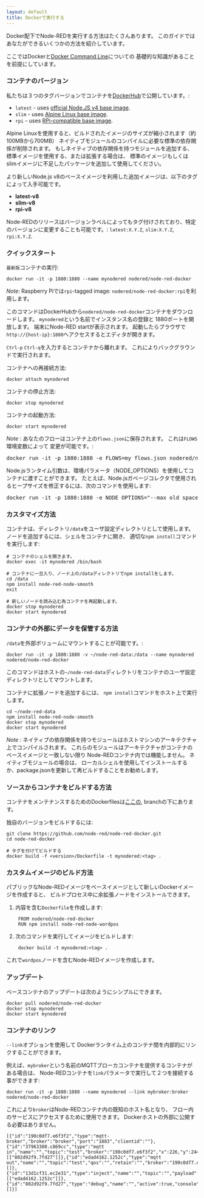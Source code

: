 ```yaml
---
layout: default
title: Dockerで実行する
---
```



Docker配下でNode-REDを実行する方法はたくさんあります。
このガイドではあなたができるいくつかの方法を紹介しています。

ここではDockerと[Docker Command Line](https://docs.docker.com/reference/commandline/cli/)についての
基礎的な知識があることを前提にしています。


### コンテナのバージョン

私たちは３つのタグバージョンでコンテナを[DockerHub](https://hub.docker.com/r/nodered/node-red-docker/)で公開しています。:

- `latest` - uses [official Node.JS v4 base image](https://hub.docker.com/_/node/).
- `slim` - uses [Alpine Linux base image](https://hub.docker.com/r/mhart/alpine-node/).
- `rpi` - uses [RPi-compatible base image](https://hub.docker.com/r/hypriot/rpi-node/).

Alpine Linuxを使用すると、ビルドされたイメージのサイズが縮小されます（約100MBから700MB）
ネイティブモジュールのコンパイルに必要な標準の依存関係が削除されます。
もしネイティブの依存関係を持つモジュールを追加する、標準イメージを使用する、または拡張する場合は、
標準のイメージもしくはslimイメージに不足したパッケージを追加して使用してください。

より新しいNode.js v8のベースイメージを利用した追加イメージは、以下のタグによって入手可能です。

- **latest-v8** 
- **slim-v8**
- **rpi-v8**

Node-REDのリリースはバージョンラベルによってもタグ付けされており、特定のバージョンに変更することも可能です。: `latest:X.Y.Z`, 
`slim:X.Y.Z`, `rpi:X.Y.Z`.

### クイックスタート

`最新版`コンテナの実行:

    docker run -it -p 1880:1880 --name mynodered nodered/node-red-docker

*Note:* Raspberry Piでは`rpi`-tagged image: `nodered/node-red-docker:rpi`を利用します。

このコマンドはDockerHubから`nodered/node-red-docker`コンテナをダウンロードします。
`mynodered`という名前でインスタンス名の登録と 1880ポートを開放します。
端末にNode-RED startが表示されます。
起動したらブラウザで`http://{host-ip}:1880`へアクセスするとエディタが開きます。

`Ctrl-p` `Ctrl-q`を入力するとコンテナから離れます。
これによりバックグラウンドで実行されます。

コンテナへの再接続方法:

    docker attach mynodered

コンテナの停止方法:

    docker stop mynodered

コンテナの起動方法:

    docker start mynodered


<div class="doc-callout">
<p><em>Note</em> : あなたのフローはコンテナ上の<code>flows.json</code>に保存されます。
これは<code>FLOWS</code>環境変数によって
変更が可能です。:
</p>
<pre>docker run -it -p 1880:1880 -e FLOWS=my_flows.json nodered/node-red-docker</pre>
<p>Node.jsランタイム引数は、環境パラメータ（NODE_OPTIONS）を使用してコンテナに渡すことができます。 たとえば、Node.jsガベージコレクタで使用されるヒープサイズを修正するには、次のコマンドを使用します:
</p>
<pre>docker run -it -p 1880:1880 -e NODE_OPTIONS="--max_old_space_size=128" nodered/node-red-docker</pre>
</div>


### カスタマイズ方法

コンテナは、ディレクトリ`/data`をユーザ設定ディレクトリとして使用します。
ノードを追加するには、シェルをコンテナに開き、
適切な`npm install`コマンドを実行します:

    # コンテナのシェルを開きます。
    docker exec -it mynodered /bin/bash

    # コンテナに一旦入り、ノード上の/dataディレクトリでnpm installをします。
    cd /data
    npm install node-red-node-smooth
    exit

    # 新しいノードを読み込む為コンテナを再起動します。
    docker stop mynodered
    docker start mynodered

### コンテナの外部にデータを保管する方法

`/data`を外部ボリュームにマウントすることが可能です。:

    docker run -it -p 1880:1880 -v ~/node-red-data:/data --name mynodered nodered/node-red-docker

このコマンドはホストの`~/node-red-data`ディレクトリをコンテナのユーザ設定ディレクトリとしてマウントします。

コンテナに拡張ノードを追加するには、
`npm install`コマンドをホスト上で実行します。

    cd ~/node-red-data
    npm install node-red-node-smooth
    docker stop mynodered
    docker start mynodered

<div class="doc-callout">
<p><em>Note</em> : ネイティブの依存関係を持つモジュールはホストマシンのアーキテクチャ上でコンパイルされます。
これらのモジュールはアーキテクチャがコンテナのベースイメージと一致しない限り
Node-REDコンテナ内では機能しません。
ネイティブモジュールの場合は、
ローカルシェルを使用してインストールするか、package.jsonを更新して再ビルドすることをお勧めします。</p></div>


### ソースからコンテナをビルドする方法

コンテナをメンテナンスするためのDockerfilesは[ここの](https://github.com/node-red/node-red-docker), branchの下にあります。

独自のバージョンをビルドするには:

    git clone https://github.com/node-red/node-red-docker.git
    cd node-red-docker

    # タグを付けてビルドする
    docker build -f <version>/Dockerfile -t mynodered:<tag> .


### カスタムイメージのビルド方法

パブリックなNode-REDイメージをベースイメージとして新しいDockerイメージを作成すると、
ビルドプロセス中に余拡張ノードをインストールできます。

1. 内容を含む`Dockerfile`を作成します:

        FROM nodered/node-red-docker
        RUN npm install node-red-node-wordpos

2. 次のコマンドを実行してイメージをビルドします:

        docker build -t mynodered:<tag> .

これで`wordpos`ノードを含むNode-REDイメージを作成します。

### アップデート

ベースコンテナのアップデートは次のようにシンプルにできます。

    docker pull nodered/node-red-docker
    docker stop mynodered
    docker start mynodered

### コンテナのリンク

`--link`オプションを使用して
Dockerランタイム上のコンテナ間を内部的にリンクすることができます。

例えば、`mybroker`という名前のMQTTブローカコンテナを提供するコンテナがある場合は、
Node-REDコンテナを`link`パラメータで実行して２つを接続する事ができます:

    docker run -it -p 1880:1880 --name mynodered --link mybroker:broker nodered/node-red-docker

これにより`broker`はNode-REDコンテナ内の既知のホスト名となり、
フロー内のサービスにアクセスするために使用できます。
Dockerホストの外部に公開する必要はありません。

    [{"id":"190c0df7.e6f3f2","type":"mqtt-broker","broker":"broker","port":"1883","clientid":""},{"id":"37963300.c869cc","type":"mqtt in","name":"","topic":"test","broker":"190c0df7.e6f3f2","x":226,"y":244,"z":"f34f9922.0cb068","wires":[["802d92f9.7fd27"]]},{"id":"edad4162.1252c","type":"mqtt out","name":"","topic":"test","qos":"","retain":"","broker":"190c0df7.e6f3f2","x":453,"y":135,"z":"f34f9922.0cb068","wires":[]},{"id":"13d1cf31.ec2e31","type":"inject","name":"","topic":"","payload":"","payloadType":"date","repeat":"","crontab":"","once":false,"x":226,"y":157,"z":"f34f9922.0cb068","wires":[["edad4162.1252c"]]},{"id":"802d92f9.7fd27","type":"debug","name":"","active":true,"console":"false","complete":"false","x":441,"y":261,"z":"f34f9922.0cb068","wires":[]}]
